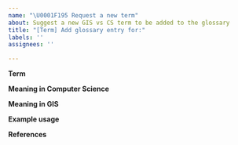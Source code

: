 ```yaml
---
name: "\U0001F195 Request a new term"
about: Suggest a new GIS vs CS term to be added to the glossary
title: "[Term] Add glossary entry for:"
labels: ''
assignees: ''

---
```


**Term**
<!-- What’s the word you’d like to add? (e.g., buffer, vector) -->

**Meaning in Computer Science**
<!-- How is this term used/defined in programming or computer science? -->

**Meaning in GIS**
<!-- How is this term used/defined in GIS or geospatial context? -->

**Example usage**
<!-- (Optional) Share a sentence or situation that shows the confusion. -->

**References**
<!-- (Optional) Links to definitions, docs, or resources -->
